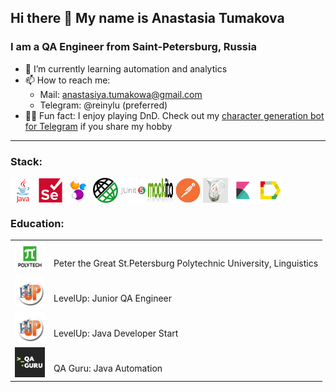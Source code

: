 ## Hi there 👋 My name is Anastasia Tumakova
### I am a QA Engineer from Saint-Petersburg, Russia

- 🌱 I’m currently learning automation and analytics
- 📫 How to reach me: 
    - Mail: anastasiya.tumakowa@gmail.com
    - Telegram: @reinylu (preferred)
- 🧙‍♀️ Fun fact: I enjoy playing DnD. Check out my [character generation bot for Telegram](https://github.com/anstasiatum/i-need-a-hero) if you share my hobby
---
  ### Stack:
  <p align="left">
   <img align="center" src="readmeIcons/java-original-wordmark.svg" height="40" width="40" alt="Java 21" />
   <img align="center" src="readmeIcons/selenium-original.svg" height="40" width="40"  alt="Selenium" />
   <img align="center" src="readmeIcons/Selenide.svg" height="40" width="40"  alt="Selenide" />  
   <img align="center" src="readmeIcons/rest-assured-logo.png" height="40" width="40"  alt="RestAssured" />  
   <img align="center" src="readmeIcons/junit-original-wordmark.svg" height="40" width="40"  alt="JUnit5" />
   <img align="center" src="readmeIcons/Mockito_Logo.png" height="40" width="40"  alt="Mockito" />
   <img align="center" src="readmeIcons/postman-plain.svg" height="40" width="40"  alt="Postman" />
   <img align="center" src="readmeIcons/charles-logo.jpg" height="40" width="40"  alt="Charles" />
   <img align="center" src="readmeIcons/elastic-kibana.svg" height="40" width="40"  alt="Kibana" />
   <img align="center" src="readmeIcons/Allure.svg" height="40" width="40"  alt="AllureReport" />
  </p>

### Education:


<div>
  <table>
    <tr>
      <td>
        <a href="https://english.spbstu.ru/" target="_blank">
          <img src="readmeIcons/polytech.png" width="48" height="48" alt="Polytech" />
        </a>
      </td>
      <td align="center">
        <br> Peter the Great St.Petersburg Polytechnic University, Linguistics
      </td>
    </tr>
    <tr>
      <td>
        <a href="https://levelp.ru/courses/testirovanie/the-testing-junior-test-engineer/" target="_blank">
          <img src="readmeIcons/levelUp.jpg" width="48" height="48" alt="LevelUp" />
        </a>
      </td>
      <td>
        <br>LevelUp: Junior QA Engineer
    </tr>
    <tr>
      <td>
        <a href="https://levelp.ru/courses/programmirovanie/basics-of-programming-in-the-java-language-level-1/" target="_blank">
          <img src="readmeIcons/levelUp.jpg" width="48" height="48" alt="LevelUp" />
        </a>
      </td>
      <td>
        <br>LevelUp: Java Developer Start
      </td>
    </tr>
       <tr>
      <td>
        <a href="https://qa.guru/java" target="_blank">
          <img src="readmeIcons/qa_guru.png" width="48" height="48" alt="QAGuru" />
        </a>
      </td>
      <td>
        <br>QA Guru: Java Automation
      </td>
    </tr>
  </table>
</div>
